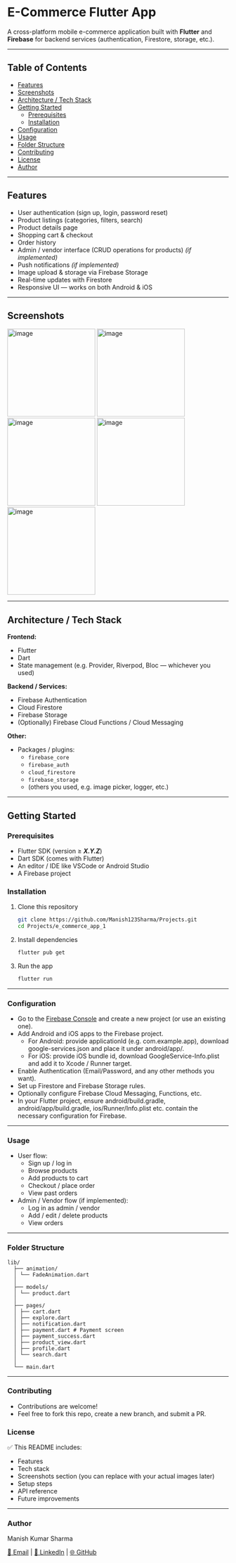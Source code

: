 # E-Commerce Flutter App

A cross-platform mobile e-commerce application built with **Flutter** and **Firebase** for backend services (authentication, Firestore, storage, etc.).

---

## Table of Contents

- [Features](#features)  
- [Screenshots](#screenshots)  
- [Architecture / Tech Stack](#architecture--tech-stack)  
- [Getting Started](#getting-started)  
  - [Prerequisites](#prerequisites)  
  - [Installation](#installation)  
- [Configuration](#configuration)  
- [Usage](#usage)  
- [Folder Structure](#folder-structure)  
- [Contributing](#contributing)  
- [License](#license)  
- [Author](#author)  

---

## Features

- User authentication (sign up, login, password reset)  
- Product listings (categories, filters, search)  
- Product details page  
- Shopping cart & checkout  
- Order history  
- Admin / vendor interface (CRUD operations for products) *(if implemented)*  
- Push notifications *(if implemented)*  
- Image upload & storage via Firebase Storage  
- Real-time updates with Firestore  
- Responsive UI — works on both Android & iOS  

---

## Screenshots

<img width="200" height="200" alt="image" src="https://github.com/user-attachments/assets/ae944f1f-61af-439c-9014-de53d1277dce" />
<img width="200" height="200" alt="image" src="https://github.com/user-attachments/assets/0251c507-7ae7-4a40-8bf9-febaa8354f23" />
<img width="200" height="200" alt="image" src="https://github.com/user-attachments/assets/c728a942-c363-4ed8-b4a0-9a76d90aad88" />
<img width="200" height="200" alt="image" src="https://github.com/user-attachments/assets/76922b44-10b6-4323-8b9d-d6883d7e582f" />
<img width="200" height="200" alt="image" src="https://github.com/user-attachments/assets/620416cb-443d-458e-b08a-b5405a7685b2" />



---

## Architecture / Tech Stack

**Frontend:**  
- Flutter  
- Dart  
- State management (e.g. Provider, Riverpod, Bloc — whichever you used)  

**Backend / Services:**  
- Firebase Authentication  
- Cloud Firestore  
- Firebase Storage  
- (Optionally) Firebase Cloud Functions / Cloud Messaging  

**Other:**  
- Packages / plugins:  
  - `firebase_core`  
  - `firebase_auth`  
  - `cloud_firestore`  
  - `firebase_storage`  
  - (others you used, e.g. image picker, logger, etc.)  

---

## Getting Started

### Prerequisites

- Flutter SDK (version ≥ **_X.Y.Z_**)  
- Dart SDK (comes with Flutter)  
- An editor / IDE like VSCode or Android Studio  
- A Firebase project  

### Installation

1. Clone this repository  
   ```bash
   git clone https://github.com/Manish123Sharma/Projects.git
   cd Projects/e_commerce_app_1
2. Install dependencies
   ```bash
   flutter pub get
3. Run the app
   ```bash
   flutter run

---
### Configuration
   - Go to the [ Firebase Console](https://console.firebase.google.com/) and create a new project (or use an existing one).
   - Add Android and iOS apps to the Firebase project.
     - For Android: provide applicationId (e.g. com.example.app), download google-services.json and place it under android/app/.
     - For iOS: provide iOS bundle id, download GoogleService-Info.plist and add it to Xcode / Runner target.
   - Enable Authentication (Email/Password, and any other methods you want).
   - Set up Firestore and Firebase Storage rules.
   - Optionally configure Firebase Cloud Messaging, Functions, etc.
   - In your Flutter project, ensure android/build.gradle, android/app/build.gradle, ios/Runner/Info.plist etc. contain the necessary configuration for Firebase.

---

### Usage
  - User flow:
    - Sign up / log in
    - Browse products
    - Add products to cart
    - Checkout / place order
    - View past orders
  - Admin / Vendor flow (if implemented):
    - Log in as admin / vendor
    - Add / edit / delete products
    - View orders

---

### Folder Structure

    lib/
      ├── animation/
      │ └── FadeAnimation.dart
      │
      ├── models/
      │ └── product.dart
      │
      ├── pages/
      │ ├── cart.dart
      │ ├── explore.dart
      │ ├── notification.dart
      │ ├── payment.dart # Payment screen
      │ ├── payment_success.dart
      │ ├── product_view.dart
      │ ├── profile.dart
      │ └── search.dart
      │
      └── main.dart

---

### Contributing

  - Contributions are welcome!
  - Feel free to fork this repo, create a new branch, and submit a PR.

### License

  ✅ This README includes:
  - Features  
  - Tech stack  
  - Screenshots section (you can replace with your actual images later)  
  - Setup steps  
  - API reference  
  - Future improvements  

---

### Author

Manish Kumar Sharma

[📧 Email](mailto:your-mksharma256001@gmail.com) | [💼 LinkedIn](https://www.linkedin.com/in/mks001/) | [🌐 GitHub](https://github.com/Manish123Sharma)

